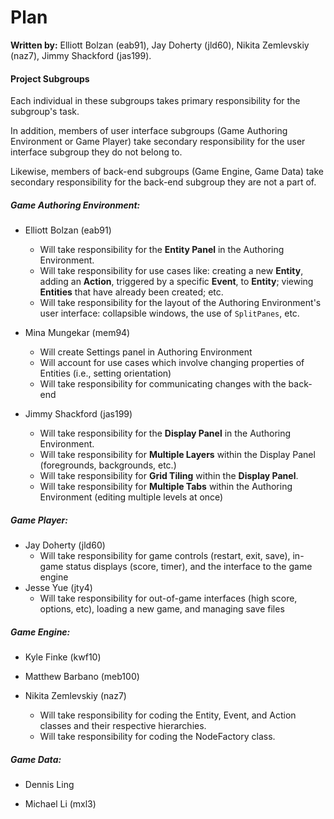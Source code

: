 Plan
====

**Written by:** Elliott Bolzan (eab91), Jay Doherty (jld60), Nikita Zemlevskiy (naz7), Jimmy Shackford (jas199).

#### Project Subgroups

Each individual in these subgroups takes primary responsibility for the subgroup's task.

In addition, members of user interface subgroups (Game Authoring Environment or Game Player) take secondary responsibility for the user interface subgroup they do not belong to. 

Likewise, members of back-end subgroups (Game Engine, Game Data) take secondary responsibility for the back-end subgroup they are not a part of.

##### Game Authoring Environment:

- Elliott Bolzan (eab91)
	- Will take responsibility for the **Entity Panel** in the Authoring Environment.
	- Will take responsibility for use cases like: creating a new **Entity**, adding an **Action**, triggered by a specific **Event**, to **Entity**; viewing **Entities** that have already been created; etc.
	- Will take responsibility for the layout of the Authoring Environment's user interface: collapsible windows, the use of `SplitPanes`, etc.

- Mina Mungekar (mem94)
	- Will create Settings panel in Authoring Environment
	- Will account for use cases which involve changing properties of Entities (i.e., setting orientation)
	- Will take responsibility for communicating changes with the back-end

- Jimmy Shackford (jas199)
    - Will take responsibility for the **Display Panel** in the Authoring Environment.
    - Will take responsibility for **Multiple Layers** within the Display Panel (foregrounds, backgrounds, etc.)
    - Will take responsibility for **Grid Tiling** within the **Display Panel**.
    - Will take responsibility for **Multiple Tabs**  within the Authoring Environment (editing multiple levels at once)

##### Game Player:

- Jay Doherty (jld60)
    - Will take responsibility for game controls (restart, exit, save), in-game status displays (score, timer), and the interface to the game engine
- Jesse Yue (jty4)
    - Will take responsibility for out-of-game interfaces (high score, options, etc), loading a new game, and managing save files
	

##### Game Engine:

- Kyle Finke (kwf10)

- Matthew Barbano (meb100)

- Nikita Zemlevskiy (naz7)
    - Will take responsibility for coding the Entity, Event, and Action classes and their respective hierarchies. 
    - Will take responsibility for coding the NodeFactory class.

##### Game Data:

- Dennis Ling 

- Michael Li (mxl3)




